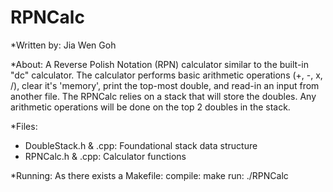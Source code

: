 # RPNCalc
*Written by: Jia Wen Goh
  
*About:  A Reverse Polish Notation (RPN) calculator similar to the built-in "dc" calculator. The calculator performs basic arithmetic operations (+, -, x, /), clear it's 'memory', print the top-most double, and read-in an input from another file.
The RPNCalc relies on a stack that will store the doubles. Any arithmetic operations will be done on the top 2 doubles in the stack.
     
*Files:
- DoubleStack.h & .cpp: Foundational stack data structure  
- RPNCalc.h & .cpp:	Calculator functions

*Running:
As there exists a Makefile:
	compile: make
	run:     ./RPNCalc
